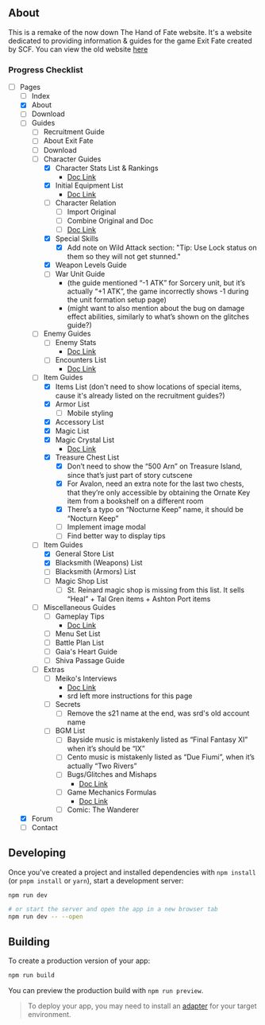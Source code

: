 ## About
This is a remake of the now down The Hand of Fate website. It's a website dedicated to providing information & guides for the game Exit Fate created by SCF. You can view the old website [here](https://web.archive.org/web/20170802024940/http://exitfate.webs.com/index.htm)

### Progress Checklist
- [ ] Pages
  - [ ] Index
  - [x] About
  - [ ] Download
  - [ ] Guides
    - [ ] Recruitment Guide
    - [ ] About Exit Fate
    - [ ] Download
    - [ ] Character Guides
      - [x] Character Stats List & Rankings
        - [Doc Link](https://docs.google.com/spreadsheets/d/10S3wSmxsoxyIEIabitGac4cjVPrQN4rho-GuIPZu470/edit?usp=sharing)
      - [x] Initial Equipment List
        - [Doc Link](https://docs.google.com/spreadsheets/d/1-iiSSKP0zHPA5MxRidliDYlkCLEJRHC2cpt4vFfzJw8/edit?usp=sharing)
      - [ ] Character Relation
        - [ ] Import Original
        - [ ] Combine Original and Doc
        - [ ] [Doc Link](https://docs.google.com/spreadsheets/d/1jN2dahf9XiaYF9W0wR5Cs0TOweGkJQ14GioAbzzZZwo/edit?usp=sharing)
      - [x] Special Skills
        - [x] Add note on Wild Attack section: "Tip: Use Lock status on them so they will not get stunned."
      - [x] Weapon Levels Guide
      - [ ] War Unit Guide
        - (the guide mentioned “-1 ATK” for Sorcery unit, but it’s actually “+1 ATK”, the game incorrectly shows -1 during the unit formation setup page)
        - (might want to also mention about the bug on damage effect abilities, similarly to what’s shown on the glitches guide?)
    - [ ] Enemy Guides
      - [ ] Enemy Stats
        - [Doc Link](https://docs.google.com/spreadsheets/d/1jqfsGbik-WP9kBdr57AOiN6HAvRigJ1W94Apezeppvg/edit?usp=sharing)
      - [ ] Encounters List
        - [Doc Link](https://docs.google.com/document/d/1iQFxU6j2krs8LQ_as9YlnTbU-n8wddUvEWZfIYGMp6g/edit?usp=sharing)
    - [ ] Item Guides
      - [x] Items List (don't need to show locations of special items, cause it's already listed on the recruitment guides?)
      - [x] Armor List
        - [ ] Mobile styling
      - [x] Accessory List
      - [x] Magic List
      - [x] Magic Crystal List
        - [Doc Link](https://docs.google.com/document/d/1VrYarRlOR5G0cv853L-S5BDgXyjPfrrCGlfyysjMoIg/edit?usp=sharing)
      - [x] Treasure Chest List
        - [x] Don’t need to show the “500 Arn” on Treasure Island, since that’s just part of story cutscene
        - [x] For Avalon, need an extra note for the last two chests, that they’re only accessible by obtaining the Ornate Key item from a bookshelf on a different room
        - [x] There’s a typo on “Nocturne Keep” name, it should be “Nocturn Keep”
        - [ ] Implement image modal
        - [ ] Find better way to display tips
    - [ ] Item Guides
      - [x] General Store List
      - [x] Blacksmith (Weapons) List
      - [ ] Blacksmith (Armors) List
      - [ ] Magic Shop List
        - [ ] St. Reinard magic shop is missing from this list. It sells “Heal” + Tal Gren items + Ashton Port items
    - [ ] Miscellaneous Guides
      - [ ] Gameplay Tips
        - [Doc Link](https://docs.google.com/document/d/1miT-mg7vmI-H2t-K8yAK0rIaY3z1oOoyL1P0f8-TVpc/edit?usp=sharing)
      - [ ] Menu Set List
      - [ ] Battle Plan List
      - [ ] Gaia's Heart Guide
      - [ ] Shiva Passage Guide
    - [ ] Extras
      - [ ] Meiko's Interviews
        - [Doc Link](https://docs.google.com/document/d/1jhBzmHvvOIau-0_Il2jntIN0lZEFnjHcnBHL3ptSJFQ/edit?usp=sharing)
        - srd left more instructions for this page
      - [ ] Secrets
        - [ ] Remove the s21 name at the end, was srd's old account name
      - [ ] BGM List
        - [ ] Bayside music is mistakenly listed as “Final Fantasy XI” when it’s should be “IX”
        - [ ] Cento music is mistakenly listed as “Due Fiumi”, when it’s actually “Two Rivers”
        - [ ] Bugs/Glitches and Mishaps
          - [Doc Link](https://docs.google.com/document/d/11shq2RivooaDxLwwdNfgaxng2JzfaLLT91S3h5MnuT0/edit?usp=sharing)
        - [ ] Game Mechanics Formulas
          - [Doc Link](https://docs.google.com/document/d/1E5Bd5KcVg8OTjkW-Fr4lI4MPqLQ6QiuHFqVryonAEeE/edit?usp=sharing)
        - [ ] Comic: The Wanderer
  - [x] Forum
  - [ ] Contact

## Developing

Once you've created a project and installed dependencies with `npm install` (or `pnpm install` or `yarn`), start a development server:

```bash
npm run dev

# or start the server and open the app in a new browser tab
npm run dev -- --open
```

## Building

To create a production version of your app:

```bash
npm run build
```

You can preview the production build with `npm run preview`.

> To deploy your app, you may need to install an [adapter](https://kit.svelte.dev/docs/adapters) for your target environment.
